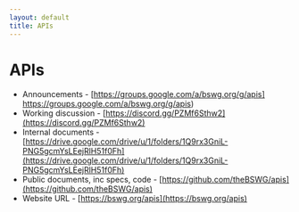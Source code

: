 ```yaml
---
layout: default
title: APIs
---
```


# APIs

- Announcements - [https://groups.google.com/a/bswg.org/g/apis] https://groups.google.com/a/bswg.org/g/apis)
- Working discussion - [https://discord.gg/PZMf6Sthw2](https://discord.gg/PZMf6Sthw2)
- Internal documents - [https://drive.google.com/drive/u/1/folders/1Q9rx3GniL-PNG5gcmYsLEejRlH51f0Fh](https://drive.google.com/drive/u/1/folders/1Q9rx3GniL-PNG5gcmYsLEejRlH51f0Fh)
- Public documents, inc specs, code - [https://github.com/theBSWG/apis](https://github.com/theBSWG/apis)
- Website URL - [https://bswg.org/apis](https://bswg.org/apis)